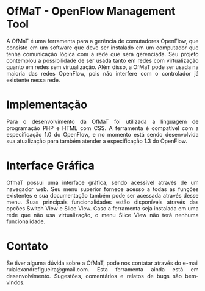# OfMaT - OpenFlow Management Tool

<p align=justify>A OfMaT é uma ferramenta para a gerência de comutadores OpenFlow, que consiste
em um software que deve ser instalado em um computador que tenha comunicação lógica
com a rede que será gerenciada. Seu projeto contemplou a possibilidade de ser usada tanto
em redes com virtualização quanto em redes sem virtualização. Além disso, a OfMaT
pode ser usada na maioria das redes OpenFlow, pois não interfere com o controlador já
existente nessa rede.</p>

# Implementação

<p align=justify>Para o desenvolvimento da OfMaT foi utilizada a linguagem de programação PHP
e HTML com CSS. A ferramenta é compatível com a especificação 1.0 do OpenFlow, e no momento
está sendo desenvolvida sua atualização para também atender a especificação 1.3 do OpenFlow.</p>

# Interface Gráfica

<p align=justify>OfmaT possui uma interface gráfica, sendo acessível através de um navegador web.
Seu menu superior fornece acesso a todas as funções existentes e sua documentação
também pode ser acessada através desse menu. Suas principais funcionalidades estão
disponíveis através das opcões Switch View e Slice View. Caso a ferramenta seja
instalada em uma rede que não usa virtualização, o menu Slice View não terá nenhuma
funcionalidade.</p>

# Contato
<p align=justify>Se tiver alguma dúvida sobre a OfMaT, pode nos contatar através do e-mail 
ruialexandrefigueira@gmail.com. Esta ferramenta ainda está em desenvolvimento. 
Sugestões, comentários e relatos de bugs são bem-vindos.</p>
